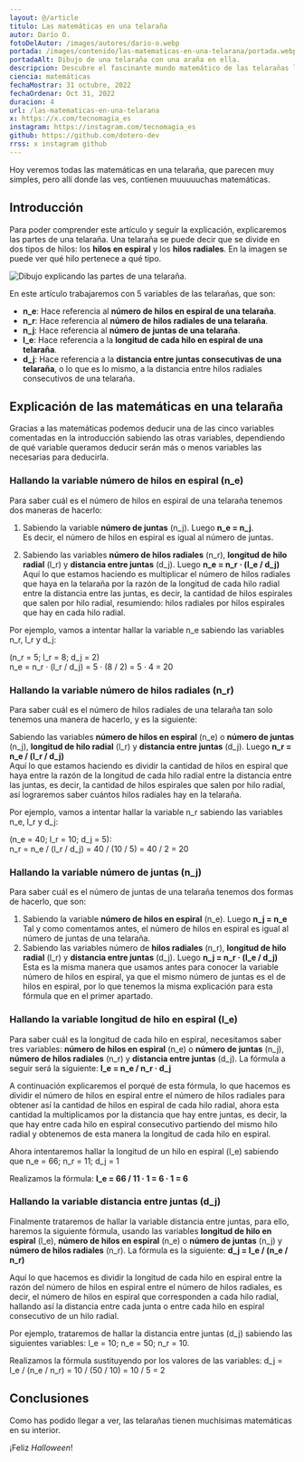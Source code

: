 ```yaml
---
layout: @/article
titulo: Las matemáticas en una telaraña
autor: Darío O.
fotoDelAutor: /images/autores/dario-o.webp
portada: /images/contenido/las-matematicas-en-una-telarana/portada.webp
portadaAlt: Dibujo de una telaraña con una araña en ella.
descripcion: Descubre el fascinante mundo matemático de las telarañas leyendo este artículo.
ciencia: matemáticas
fechaMostrar: 31 octubre, 2022
fechaOrdenar: Oct 31, 2022
duracion: 4
url: /las-matematicas-en-una-telarana
x: https://x.com/tecnomagia_es
instagram: https://instagram.com/tecnomagia_es
github: https://github.com/dotero-dev
rrss: x instagram github
---
```


Hoy veremos todas las matemáticas en una telaraña, que parecen muy simples, pero allí donde las ves, contienen muuuuuchas matemáticas.

## Introducción

Para poder comprender este artículo y seguir la explicación, explicaremos las partes de una telaraña. Una telaraña se puede decir que se divide en dos tipos de hilos: los **hilos en espiral** y los **hilos radiales**. En la imagen se puede ver qué hilo pertenece a qué tipo.

<img src="/images/contenido/las-matematicas-en-una-telarana/partes-de-una-telarana.webp" alt="Dibujo explicando las partes de una telaraña." class="bg-principal-white">

En este artículo trabajaremos con 5 variables de las telarañas, que son:

- **n_e**: Hace referencia al **número de hilos en espiral de una telaraña**.
- **n_r**: Hace referencia al **número de hilos radiales de una telaraña**.
- **n_j**: Hace referencia al **número de juntas de una telaraña**.
- **l_e**: Hace referencia a la **longitud de cada hilo en espiral de una telaraña**.
- **d_j**: Hace referencia a la **distancia entre juntas consecutivas de una telaraña**, o lo que es lo mismo, a la distancia entre hilos radiales consecutivos de una telaraña.

## Explicación de las matemáticas en una telaraña

Gracias a las matemáticas podemos deducir una de las cinco variables comentadas en la introducción sabiendo las otras variables, dependiendo de qué variable queramos deducir serán más o menos variables las necesarias para deducirla.

### Hallando la variable número de hilos en espiral (n_e)

Para saber cuál es el número de hilos en espiral de una telaraña tenemos dos maneras de hacerlo:

1. Sabiendo la variable **número de juntas** (n_j). Luego **n_e = n_j**.  
Es decir, el número de hilos en espiral es igual al número de juntas.

2. Sabiendo las variables **número de hilos radiales** (n_r), **longitud de hilo radial** (l_r) y **distancia entre juntas** (d_j). Luego **n_e = n_r · (l_e / d_j)**  
Aquí lo que estamos haciendo es multiplicar el número de hilos radiales que haya en la telaraña por la razón de la longitud de cada hilo radial entre la distancia entre las juntas, es decir, la cantidad de hilos espirales que salen por hilo radial, resumiendo: hilos radiales por hilos espirales que hay en cada hilo radial.

Por ejemplo, vamos a intentar hallar la variable n_e sabiendo las variables n_r, l_r y d_j:

(n_r = 5; l_r = 8; d_j = 2)  
n_e = n_r · (l_r / d_j) = 5 · (8 / 2) = 5 · 4 = 20

### Hallando la variable número de hilos radiales (n_r)

Para saber cuál es el número de hilos radiales de una telaraña tan solo tenemos una manera de hacerlo, y es la siguiente:

Sabiendo las variables **número de hilos en espiral** (n_e) o **número de juntas** (n_j), **longitud de hilo radial** (l_r) y **distancia entre juntas** (d_j). Luego **n_r = n_e / (l_r / d_j)**  
Aquí lo que estamos haciendo es dividir la cantidad de hilos en espiral que haya entre la razón de la longitud de cada hilo radial entre la distancia entre las juntas, es decir, la cantidad de hilos espirales que salen por hilo radial, así lograremos saber cuántos hilos radiales hay en la telaraña.

Por ejemplo, vamos a intentar hallar la variable n_r sabiendo las variables n_e, l_r y d_j:

(n_e = 40; l_r = 10; d_j = 5):  
n_r = n_e / (l_r / d_j) = 40 / (10 / 5) = 40 / 2 = 20

### Hallando la variable número de juntas (n_j)

Para saber cuál es el número de juntas de una telaraña tenemos dos formas de hacerlo, que son:

1. Sabiendo la variable **número de hilos en espiral** (n_e). Luego **n_j = n_e**  
Tal y como comentamos antes, el número de hilos en espiral es igual al número de juntas de una telaraña.
2. Sabiendo las variables número de **hilos radiales** (n_r), **longitud de hilo radial** (l_r) y **distancia entre juntas** (d_j). Luego **n_j = n_r · (l_e / d_j)**  
Esta es la misma manera que usamos antes para conocer la variable número de hilos en espiral, ya que el mismo número de juntas es el de hilos en espiral, por lo que tenemos la misma explicación para esta fórmula que en el primer apartado.

### Hallando la variable longitud de hilo en espiral (l_e)

Para saber cuál es la longitud de cada hilo en espiral, necesitamos saber tres variables: **número de hilos en espiral** (n_e) o **número de juntas** (n_j), **número de hilos radiales** (n_r) y **distancia entre juntas** (d_j). La fórmula a seguir será la siguiente: **l_e = n_e / n_r · d_j**

A continuación explicaremos el porqué de esta fórmula, lo que hacemos es dividir el número de hilos en espiral entre el número de hilos radiales para obtener así la cantidad de hilos en espiral de cada hilo radial, ahora esta cantidad la multiplicamos por la distancia que hay entre juntas, es decir, la que hay entre cada hilo en espiral consecutivo partiendo del mismo hilo radial y obtenemos de esta manera la longitud de cada hilo en espiral.

Ahora intentaremos hallar la longitud de un hilo en espiral (l_e) sabiendo que n_e = 66; n_r = 11; d_j = 1

Realizamos la fórmula: **l_e = 66 / 11 · 1 = 6 · 1 = 6**

### Hallando la variable distancia entre juntas (d_j)

Finalmente trataremos de hallar la variable distancia entre juntas, para ello, haremos la siguiente fórmula, usando las variables **longitud de hilo en espiral** (l_e), **número de hilos en espiral** (n_e) o **número de juntas** (n_j) y **número de hilos radiales** (n_r). La fórmula es la siguiente: **d_j = l_e / (n_e / n_r)**

Aquí lo que hacemos es dividir la longitud de cada hilo en espiral entre la razón del número de hilos en espiral entre el número de hilos radiales, es decir, el número de hilos en espiral que corresponden a cada hilo radial, hallando así la distancia entre cada junta o entre cada hilo en espiral consecutivo de un hilo radial.

Por ejemplo, trataremos de hallar la distancia entre juntas (d_j) sabiendo las siguientes variables: l_e = 10; n_e = 50; n_r = 10.

Realizamos la fórmula sustituyendo por los valores de las variables: d_j = l_e / (n_e / n_r) = 10 / (50 / 10) = 10 / 5 = 2

## Conclusiones

Como has podido llegar a ver, las telarañas tienen muchísimas matemáticas en su interior.

¡Feliz *Halloween*!